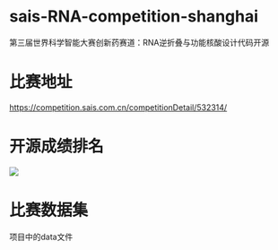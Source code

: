 # sais-RNA-competition-shanghai
第三届世界科学智能大赛创新药赛道：RNA逆折叠与功能核酸设计代码开源


# 比赛地址
https://competition.sais.com.cn/competitionDetail/532314/

# 开源成绩排名
![](src/img.png)

# 比赛数据集
项目中的data文件
